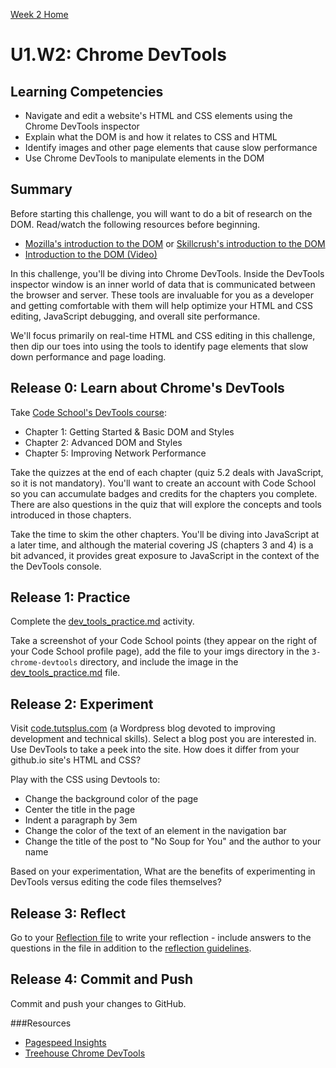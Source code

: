 [Week 2 Home](../)

# U1.W2: Chrome DevTools  

## Learning Competencies
- Navigate and edit a website's HTML and CSS elements using the Chrome DevTools inspector
- Explain what the DOM is and how it relates to CSS and HTML 
- Identify images and other page elements that cause slow performance
- Use Chrome DevTools to manipulate elements in the DOM

## Summary
Before starting this challenge, you will want to do a bit of research on the DOM. Read/watch the following resources before beginning. 
- [Mozilla's introduction to the DOM](https://developer.mozilla.org/en-US/docs/DOM/DOM_Reference/Introduction) or [Skillcrush's introduction to the DOM](http://skillcrush.com/2012/10/17/dom-document-object-model/)
- [Introduction to the DOM (Video)](https://www.youtube.com/watch?v=-0ZcldkGlt8)

In this challenge, you'll be diving into Chrome DevTools. Inside the DevTools inspector window is an inner world of data that is communicated between the browser and server. These tools are invaluable for you as a developer and getting comfortable with them will help optimize your HTML and CSS editing, JavaScript debugging, and overall site performance. 

We'll focus primarily on real-time HTML and CSS editing in this challenge, then dip our toes into using the tools to identify page elements that slow down performance and page loading.

## Release 0: Learn about Chrome's DevTools
Take [Code School's DevTools course](http://discover-devtools.codeschool.com/):
  - Chapter 1: Getting Started & Basic DOM and Styles 
  - Chapter 2: Advanced DOM and Styles 
  - Chapter 5: Improving Network Performance

Take the quizzes at the end of each chapter (quiz 5.2 deals with JavaScript, so it is not mandatory). You'll want to create an account with Code School so you can accumulate badges and credits for the chapters you complete. There are also questions in the quiz that will explore the concepts and tools introduced in those chapters.

Take the time to skim the other chapters. You'll be diving into JavaScript at a later time, and although the material covering JS (chapters 3 and 4) is a bit advanced, it provides great exposure to JavaScript in the context of the the DevTools console.

## Release 1: Practice
Complete the [dev_tools_practice.md](dev_tools_practice.md) activity.

Take a screenshot of your Code School points (they appear on the right of your Code School profile page), add the file to your imgs directory in the `3-chrome-devtools` directory, and include the image in the [dev_tools_practice.md](dev_tools_practice.md) file.  

## Release 2: Experiment

Visit [code.tutsplus.com](http://code.tutsplus.com/) (a Wordpress blog devoted to improving development and technical skills). Select a blog post you are interested in. Use DevTools to take a peek into the site. How does it differ from your github.io site's HTML and CSS? 

Play with the CSS using Devtools to: 
 - Change the background color of the page
 - Center the title in the page
 - Indent a paragraph by 3em
 - Change the color of the text of an element in the navigation bar
 - Change the title of the post to "No Soup for You" and the author to your name

Based on your experimentation, What are the benefits of experimenting in DevTools versus editing the code files themselves?

## Release 3: Reflect 
Go to your [Reflection file](my_reflection.md) to write your reflection - include answers to the questions in the file in addition to the [reflection guidelines](https://github.com/Devbootcamp/phase-0-handbook/blob/master/coding-references/reflection-guidelines.md).

## Release 4: Commit and Push 
Commit and push your changes to GitHub.

###Resources
- [Pagespeed Insights](https://chrome.google.com/webstore/detail/pagespeed-insights-by-goo/gplegfbjlmmehdoakndmohflojccocli?hl=en)
- [Treehouse Chrome DevTools](http://blog.teamtreehouse.com/learn-to-use-the-chrome-devtools-on-treehouse)
